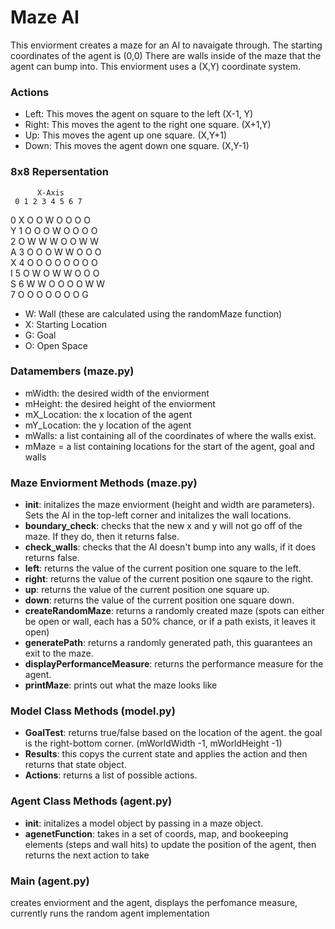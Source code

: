 # Maze AI

This enviorment creates a maze for an AI to navaigate through. The starting coordinates of the agent is (0,0)
There are walls inside of the maze that the agent can bump into. This enviorment uses a (X,Y) coordinate system. 

### Actions
- Left: This moves the agent on square to the left (X-1, Y)
- Right: This moves the agent to the right one square. (X+1,Y)
- Up: This moves the agent up one square. (X,Y+1)
- Down: This moves the agent down one square. (X,Y-1)

### 8x8 Repersentation
          X-Axis
     0 1 2 3 4 5 6 7    
   0 X O O W O O O O  
Y  1 O O O W O O O O  
   2 O W W W O O W W  
A  3 O O O W W O O O  
X  4 O O O O O O O O  
I  5 O W O W W O O O  
S  6 W W O O O O W W  
   7 O O O O O O O G

- W: Wall (these are calculated using the randomMaze function)
- X: Starting Location
- G: Goal 
- O: Open Space

### Datamembers (maze.py)
- mWidth: the desired width of the enviorment
- mHeight: the desired height of the enviorment
- mX_Location: the x location of the agent
- mY_Location: the y location of the agent
- mWalls: a list containing all of the coordinates of where the walls exist. 
- mMaze = a list containing locations for the start of the agent, goal and walls



### Maze Enviorment Methods (maze.py)
- __init__: initalizes the maze enviorment (height and width are parameters). Sets the AI in the top-left corner and initalizes the wall locations.  
- __boundary_check__: checks that the new x and y will not go off of the maze. If they do, then it returns false.
- __check_walls__: checks that the AI doesn't bump into any walls, if it does returns false.
- __left__: returns the value of the current position one square to the left. 
- __right__: returns the value of the current position one sqaure to the right.
- __up__: returns the value of the current position one square up.
- __down__: returns the value of the current position one square down.
- __createRandomMaze__: returns a randomly created maze (spots can either be open or wall, each has a 50% chance, or if a path exists, it leaves it open)
- __generatePath__: returns a randomly generated path, this guarantees an exit to the maze. 
- __displayPerformanceMeasure__: returns the performance measure for the agent. 
- __printMaze__: prints out what the maze looks like

### Model Class Methods (model.py)
- __GoalTest__: returns true/false based on the location of the agent. the goal is the right-bottom corner. (mWorldWidth -1, mWorldHeight -1)
- __Results__: this copys the current state and applies the action and then returns that state object.
- __Actions__: returns a list of possible actions.

### Agent Class Methods (agent.py)
- __init__: initalizes a model object by passing in a maze object.
- __agenetFunction__: takes in a set of coords, map, and bookeeping elements (steps and wall hits) to update the position of the agent, then returns the next action to take

### Main (agent.py)
creates enviorment and the agent, displays the perfomance measure, currently runs the random agent implementation 

